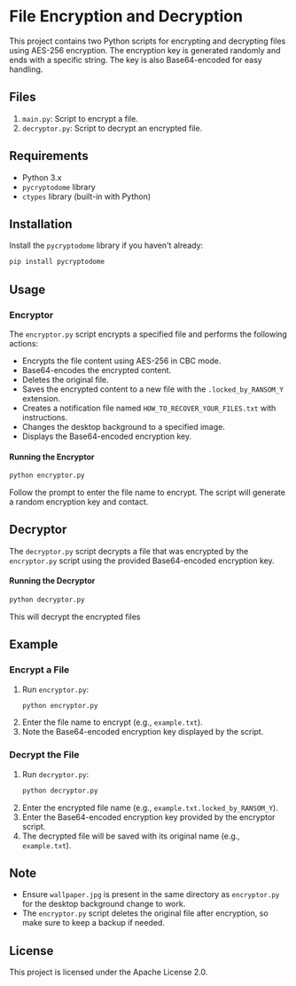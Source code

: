 # File Encryption and Decryption

This project contains two Python scripts for encrypting and decrypting files using AES-256 encryption. The encryption key is generated randomly and ends with a specific string. The key is also Base64-encoded for easy handling.

## Files

1. `main.py`: Script to encrypt a file.
2. `decryptor.py`: Script to decrypt an encrypted file.

## Requirements

- Python 3.x
- `pycryptodome` library
- `ctypes` library (built-in with Python)

## Installation

Install the `pycryptodome` library if you haven't already:

```bash
pip install pycryptodome
```
## Usage

### Encryptor

The `encryptor.py` script encrypts a specified file and performs the following actions:

- Encrypts the file content using AES-256 in CBC mode.
- Base64-encodes the encrypted content.
- Deletes the original file.
- Saves the encrypted content to a new file with the `.locked_by_RANSOM_Y` extension.
- Creates a notification file named `HOW_TO_RECOVER_YOUR_FILES.txt` with instructions.
- Changes the desktop background to a specified image.
- Displays the Base64-encoded encryption key.

#### Running the Encryptor

```bash
python encryptor.py
```

Follow the prompt to enter the file name to encrypt. The script will generate a random encryption key and contact.


## Decryptor

The `decryptor.py` script decrypts a file that was encrypted by the `encryptor.py` script using the provided Base64-encoded encryption key.

#### Running the Decryptor

```bash
python decryptor.py
```

This will decrypt the encrypted files

## Example

### Encrypt a File

1. Run `encryptor.py`:
    ```bash
    python encryptor.py
    ```
2. Enter the file name to encrypt (e.g., `example.txt`).
3. Note the Base64-encoded encryption key displayed by the script.

### Decrypt the File

1. Run `decryptor.py`:
    ```bash
    python decryptor.py
    ```
2. Enter the encrypted file name (e.g., `example.txt.locked_by_RANSOM_Y`).
3. Enter the Base64-encoded encryption key provided by the encryptor script.
4. The decrypted file will be saved with its original name (e.g., `example.txt`).

## Note

- Ensure `wallpaper.jpg` is present in the same directory as `encryptor.py` for the desktop background change to work.
- The `encryptor.py` script deletes the original file after encryption, so make sure to keep a backup if needed.

## License

This project is licensed under the Apache License 2.0.
